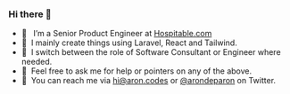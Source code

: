 ### Hi there 👋

- 💜 &nbsp;&nbsp;I’m a Senior Product Engineer at [Hospitable.com](https://hospitable.com)
- 🔨&nbsp;&nbsp;I mainly create things using Laravel, React and Tailwind.
- 🧠&nbsp;&nbsp;I switch between the role of Software Consultant or Engineer where needed.
- 💬&nbsp;&nbsp;Feel free to ask me for help or pointers on any of the above.
- 📩&nbsp;&nbsp;You can reach me via hi@aron.codes or [@arondeparon](https://twitter.com/arondeparon) on Twitter.
